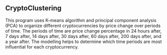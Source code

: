 ## CryptoClustering

This program uses K-means algorithm and principal component analysis (PCA) to organize different cryptocurrencies by price change over periods of time. The periods of time are price change percentage in 24 hours after, 7 days after, 14 days after, 30 days after, 60 days after, 200 days after, and a year after. The modelling helps to determine which time periods are most influential for each cryptocurrency. 
